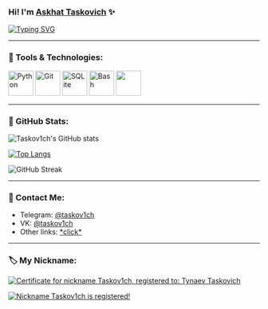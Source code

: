 ### Hi! I'm [Askhat Taskovich](https://mynickname.com/Taskov1ch) ✨

[![Typing SVG](https://readme-typing-svg.demolab.com?font=Fira+Code&pause=1000&width=435&lines=Junior+Python+Developer;PocketMine-MP+Plugin+Developer;Anime+fan+(5+years);Experienced+MLBB+player+(5+years))](https://git.io/typing-svg)

---

### 🔧 Tools & Technologies:

<div>
	<a href="https://www.python.org/" target="_blank"><img width="50" src="https://raw.githubusercontent.com/marwin1991/profile-technology-icons/refs/heads/main/icons/python.png" alt="Python" title="Python"/></a>
	<a href="https://git-scm.com/" target="_blank"><img width="50" src="https://raw.githubusercontent.com/marwin1991/profile-technology-icons/refs/heads/main/icons/git.png" alt="Git" title="Git"/></a>
	<a href="https://www.sqlite.org/" target="_blank"><img width="50" src="https://raw.githubusercontent.com/marwin1991/profile-technology-icons/refs/heads/main/icons/sqlite.png" alt="SQLite" title="SQLite"/></a>
	<a href="https://www.gnu.org/software/bash/" target="_blank"><img width="50" src="https://raw.githubusercontent.com/marwin1991/profile-technology-icons/refs/heads/main/icons/bash.png" alt="Bash" title="Bash"/></a>
  <a href="https://pmmp.io/"><img width="50" src="https://avatars.githubusercontent.com/u/22548559"></a>
</div>

---

### 🌟 GitHub Stats:

![Taskov1ch's GitHub stats](https://github-readme-stats.vercel.app/api?username=Taskov1ch&show_icons=true&theme=radical)

[![Top Langs](https://github-readme-stats.vercel.app/api/top-langs/?username=Taskov1ch&layout=compact&theme=radical)](https://github.com/anuraghazra/github-readme-stats)

![GitHub Streak](https://github-readme-streak-stats.herokuapp.com/?user=Taskov1ch&theme=radical)

---

### 📡 Contact Me:

- Telegram: [@taskov1ch](https://t.me/taskov1ch)
- VK: [@taskov1ch](https://vk.com/taskov1ch)
- Other links: [\*click\*](https://taskov1ch.github.io?slide=links&lang=en)

---

### 🏷 My Nickname:

<a href="https://mynickname.com/taskov1ch"><img src="https://mynickname.com/img.php?id=1815468&sert=1" alt="Certificate for nickname Taskov1ch, registered to: Tynaev Taskovich" border="0" /></a>

<a href="https://mynickname.com/taskov1ch"><img src="https://mynickname.com/img.php?nick=Taskov1ch&sert=2&text=t4" alt="Nickname Taskov1ch is registered!" border="0" /></a>
